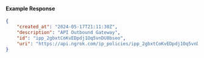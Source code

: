 <!-- Code generated for API Clients. DO NOT EDIT. -->

#### Example Response

```json
{
	"created_at": "2024-05-17T21:11:30Z",
	"description": "API Outbound Gateway",
	"id": "ipp_2gbxtCoKvEDpdj1Oq5vnDU8bseo",
	"uri": "https://api.ngrok.com/ip_policies/ipp_2gbxtCoKvEDpdj1Oq5vnDU8bseo"
}
```
